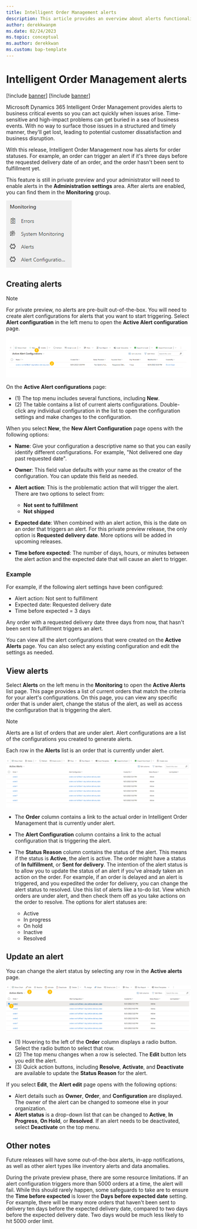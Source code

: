 ```yaml
---
title: Intelligent Order Management alerts
description: This article provides an overview about alerts functionality and use cases in Microsoft Dynamics 365 Intelligent Order Management.
author: derekkwanpm
ms.date: 02/24/2023
ms.topic: conceptual
ms.author: derekkwan
ms.custom: bap-template
---
```



# Intelligent Order Management alerts

[!include [banner](includes/banner.md)]
[!include [banner](includes/preview-banner.md)]

Microsoft Dynamics 365 Intelligent Order Management provides alerts to business critical events so you can act quickly when issues arise. Time-sensitive and high-impact problems can get buried in a sea of business events. With no way to surface those issues in a structured and timely manner, they'll get lost, leading to potential customer dissatisfaction and business disruption. 

With this release, Intelligent Order Management now has alerts for order statuses. For example, an order can trigger an alert if it's three days before the requested delivery date of an order, and the order hasn't been sent to fulfillment yet. 

This feature is still in private preview and your administrator will need to enable alerts in the **Administration settings** area. After alerts are enabled, you can find them in the **Monitoring** group.

![Screenshot of the alerts navigation menu.](/topics/media/alerts_menu.png)

## Creating alerts

> [!Note]
> For private preview, no alerts are pre-built out-of-the-box. You will need to create alert configurations for alerts that you want to start triggering. Select **Alert configuration** in the left menu to open the **Active Alert configuration** page.

![Screenshot of the Active Alert configuration page.](/topics/media/alerts_config.png)

On the **Active Alert configurations** page:

- (1) The top menu includes several functions, including **New**.
- (2) The table contains a list of current alerts configurations. Double-click any individual configuration in the list to open the configuration settings and make changes to the configuration.

When you select **New**, the **New Alert Configuration** page opens with the following options:

- **Name**: Give your configuration a descriptive name so that you can easily identify different configurations. For example, "Not delivered one day past requested date".
- **Owner**: This field value defaults with your name as the creator of the configuration. You can update this field as needed.
- **Alert action**: This is the problematic action that will trigger the alert. There are two options to select from: 

    - **Not sent to fulfillment**
    - **Not shipped**

- **Expected date**: When combined with an alert action, this is the date on an order that triggers an alert. For this private preview release, the only option is **Requested delivery date**. More options will be added in upcoming releases.
- **Time before expected**: The number of days, hours, or minutes between the alert action and the expected date that will cause an alert to trigger.

### Example
For example, if the following alert settings have been configured:

- Alert action: Not sent to fulfillment
- Expected date: Requested delivery date
- Time before expected = 3 days

Any order with a requested delivery date three days from now, that hasn't been sent to fulfillment triggers an alert. 

You can view all the alert configurations that were created on the **Active Alerts** page. You can also select any existing configuration and edit the settings as needed.

## View alerts

Select **Alerts** on the left menu in the **Monitoring** to open the **Active Alerts** list page. This page provides a list of current orders that match the criteria for your alert's configurations. On this page, you can view any specific order that is under alert, change the status of the alert, as well as access the configuration that is triggering the alert.

> [!Note]
> Alerts are a list of orders that are under alert. Alert configurations are a list of the configurations you created to generate alerts.

Each row in the **Alerts** list is an order that is currently under alert.

![Screenshot of the Alerts list.](/topics/media/alerts_list.png)

- The **Order** column contains a link to the actual order in Intelligent Order Management that is currently under alert.
- The **Alert Configuration** column contains a link to the actual configuration that is triggering the alert.
- The **Status Reason** column contains the status of the alert. This means if the status is **Active**, the alert is active. The order might have a status of **In fulfillment**, or **Sent for delivery**. The intention of the alert status is to allow you to update the status of an alert if you've already taken an action on the order. For example, if an order is delayed and an alert is triggered, and you expedited the order for delivery, you can change the alert status to resolved. Use this list of alerts like a to-do list. View which orders are under alert, and then check them off as you take actions on the order to resolve. The options for alert statuses are:

    - Active
    - In progress
    - On hold
    - Inactive
    - Resolved
  
## Update an alert
  
You can change the alert status by selecting any row in the **Active alerts** page.

![Screenshot of Active Alerts statuses.](/topics/media/alerts_status.png)

- (1) Hovering to the left of the **Order** column displays a radio button. Select the radio button to select that row.
- (2) The top menu changes when a row is selected. The **Edit** button lets you edit the alert.
- (3) Quick action buttons, including **Resolve**, **Activate**, and **Deactivate** are available to update the **Status Reason** for the alert. 

If you select **Edit**, the **Alert edit** page opens with the following options:

- Alert details such as **Owner**, **Order**, and **Configuration** are displayed. The owner of the alert can be changed to someone else in your organization.
- **Alert status** is a drop-down list that can be changed to **Active**, **In Progress**, **On Hold**, or **Resolved**. If an alert needs to be deactivated, select **Deactivate** on the top menu.

## Other notes

Future releases will have some out-of-the-box alerts, in-app notifications, as well as other alert types like inventory alerts and data anomalies.

During the private preview phase, there are some resource limitations. If an alert configuration triggers more than 5000 orders at a time, the alert will fail. While this should rarely happen, some safeguards to take are to ensure the **Time before expected** is lower the **Days before expected date** setting. For example, there will be many more orders that haven't been sent to delivery ten days before the expected delivery date, compared to two days before the expected delivery date. Two days would be much less likely to hit 5000 order limit.
